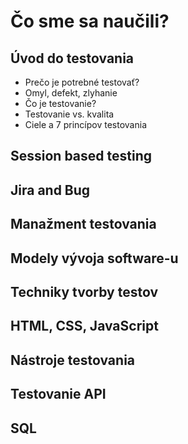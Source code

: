 # **Čo sme sa naučili?**
## **Úvod do testovania**
- Prečo je potrebné testovať?
- Omyl, defekt, zlyhanie
- Čo je testovanie?
- Testovanie vs. kvalita
- Ciele a 7 princípov testovania
## **Session based testing** 
## **Jira and Bug**
## **Manažment testovania** 
## **Modely vývoja software-u** 
## **Techniky tvorby testov**
## **HTML, CSS, JavaScript**
## **Nástroje testovania**
## **Testovanie API**
## **SQL**
